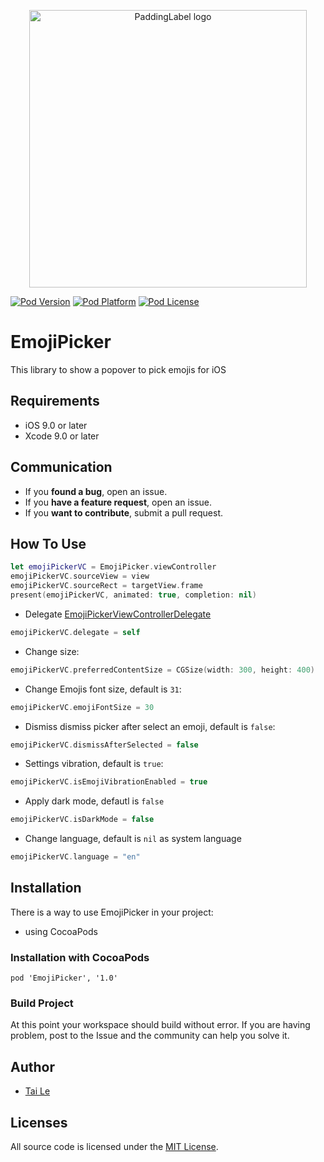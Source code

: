 <p align="center" >
  <img src="https://user-images.githubusercontent.com/6329656/48312433-faebea00-e5e0-11e8-9f0d-6bd63e830c1c.png" title="PaddingLabel logo" width='444' float=left>
</p>

[![Pod Version](https://cocoapod-badges.herokuapp.com/v/PaddingLabel/badge.png)](http://cocoadocs.org/docsets/PaddingLabel/)
[![Pod Platform](https://cocoapod-badges.herokuapp.com/p/PaddingLabel/badge.png)](http://cocoadocs.org/docsets/PaddingLabel/)
[![Pod License](https://cocoapod-badges.herokuapp.com/l/PaddingLabel/badge.png)](https://www.apache.org/licenses/LICENSE-2.0.html)

# EmojiPicker
This library to show a popover to pick emojis for iOS



## Requirements

- iOS 9.0 or later
- Xcode 9.0 or later

## Communication
- If you **found a bug**, open an issue.
- If you **have a feature request**, open an issue.
- If you **want to contribute**, submit a pull request.

## How To Use

```swift
let emojiPickerVC = EmojiPicker.viewController
emojiPickerVC.sourceView = view
emojiPickerVC.sourceRect = targetView.frame
present(emojiPickerVC, animated: true, completion: nil)
```

- Delegate [EmojiPickerViewControllerDelegate](https://github.com/levantAJ/EmojiPicker/blob/master/EmojiPicker/View/EmojiPickerViewController.swift)
```swift
emojiPickerVC.delegate = self
```

- Change size:
```swift
emojiPickerVC.preferredContentSize = CGSize(width: 300, height: 400)
```

- Change Emojis font size, default is `31`:
```swift
emojiPickerVC.emojiFontSize = 30
```

- Dismiss dismiss picker after select an emoji, default is `false`:
```swift
emojiPickerVC.dismissAfterSelected = false
```

- Settings vibration, default is `true`:
```swift
emojiPickerVC.isEmojiVibrationEnabled = true
```

- Apply dark mode, defautl is `false`
```swift
emojiPickerVC.isDarkMode = false
```

- Change language, default is `nil` as system language

```swift
emojiPickerVC.language = "en"
```


## Installation
There is a way to use EmojiPicker in your project:

- using CocoaPods

### Installation with CocoaPods

```
pod 'EmojiPicker', '1.0'
```
### Build Project

At this point your workspace should build without error. If you are having problem, post to the Issue and the
community can help you solve it.

## Author
- [Tai Le](https://github.com/levantAJ)

## Licenses

All source code is licensed under the [MIT License](https://raw.githubusercontent.com/levantAJ/EmojiPicker/master/LICENSE).
